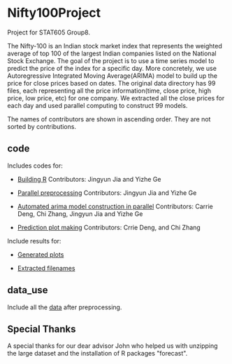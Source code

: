 # Nifty100Project
Project for STAT605 Group8.

The Nifty-100 is an Indian stock market index that represents the weighted average of top 100 of the largest Indian companies listed on the National Stock Exchange. The goal of the project is to use a time series model to predict the price of the index for a specific day. More concretely, we use Autoregressive Integrated Moving Average(ARIMA) model to build up the price for close prices based on dates. The original data directory has 99 files, each representing all the price information(time, close price, high price, low price, etc) for one company. We extracted all the close prices for each day and used parallel computing to construct 99 models.

The names of contributors are shown in ascending order. They are not sorted by contributions.

## code

Includes codes for:

- [Building R](https://github.com/April2Carrie/Nifty100Project/blob/main/code/build.sub) Contributors: Jingyun Jia and Yizhe Ge

- [Parallel preprocessing](https://github.com/April2Carrie/Nifty100Project/blob/main/code/clean_data.sub) Contributors: Jingyun Jia and Yizhe Ge

- [Automated arima model construction in parallel](https://github.com/April2Carrie/Nifty100Project/blob/main/code/analysis.sub) Contributors: Carrie Deng, Chi Zhang, Jingyun Jia and Yizhe Ge

- [Prediction plot making](https://github.com/April2Carrie/Nifty100Project/blob/main/code/arima.R) Contributors: Crrie Deng, and Chi Zhang

Include results for:

- [Generated plots](https://github.com/April2Carrie/Nifty100Project/tree/main/code/plots)

- [Extracted filenames](https://github.com/April2Carrie/Nifty100Project/blob/main/code/filenames)

## data_use

Include all the [data](https://github.com/April2Carrie/Nifty100Project/tree/main/data_use) after preprocessing.

## Special Thanks

A special thanks for our dear advisor John who helped us with unzipping the large dataset and the installation of R packages "forecast".
